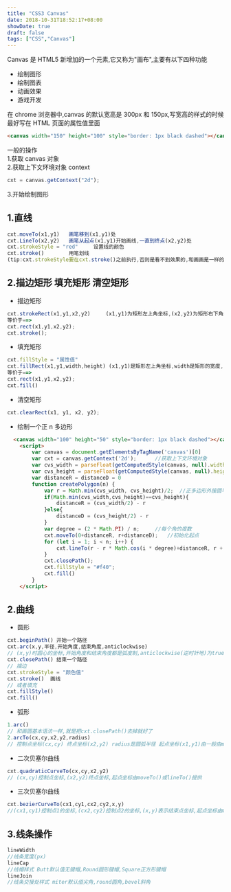 ```yaml
---
title: "CSS3 Canvas"
date: 2018-10-31T18:52:17+08:00
showDate: true
draft: false
tags: ["CSS","Canvas"]
---
```


Canvas 是 HTML5 新增加的一个元素,它又称为"画布",主要有以下四种功能

- 绘制图形
- 绘制图表
- 动画效果
- 游戏开发

在 chrome 浏览器中,canvas 的默认宽高是 300px 和 150px,写宽高的样式的时候最好写在 HTML 页面的属性值里面

```html
<canvas width="150" height="100" style="border: 1px black dashed"></canvas>
```

一般的操作
<br>1.获取 canvas 对象
<br>2.获取上下文环境对象 context

```js
cxt = canvas.getContext("2d");
```

3.开始绘制图形

## 1.直线

```js
cxt.moveTo(x1,y1)   画笔移到(x1,y1)处
cxt.LineTo(x2,y2)   画笔从起点(x1,y1)开始画线,一直到终点(x2,y2)处
cxt.strokeStyle = "red"     设置线的颜色
cxt.stroke()        用笔划线
(tip:cxt.strokeStyle要在cxt.stroke()之前执行,否则是看不到效果的,和画画是一样的,在动笔之前把要画的东西,颜色,样式确定好
```

## 2.描边矩形 填充矩形 清空矩形

* 描边矩形

```js
cxt.strokeRect(x1,y1,x2,y2)     (x1,y1)为矩形左上角坐标,(x2,y2)为矩形右下角坐标
等价于==>
cxt.rect(x1,y1,x2,y2);
cxt.stroke();
```

* 填充矩形

```js
cxt.fillStyle = "属性值"
cxt.fillRect(x1,y1,width,height) (x1,y1)是矩形左上角坐标,width是矩形的宽度,height是矩形的高度
等价于==>
cxt.rect(x1,y1,x2,y2);
cxt.fill()
```

* 清空矩形

```js
cxt.clearRect(x1, y1, x2, y2);
```

* 绘制一个正 n 多边形

```html
  <canvas width="100" height="50" style="border: 1px black dashed"></canvas>
    <script>
        var canvas = document.getElementsByTagName('canvas')[0]
        var cxt = canvas.getContext('2d');      //获取上下文环境对象
        var cvs_width = parseFloat(getComputedStyle(canvas, null).width);   //获取画布的宽
        var cvs_height = parseFloat(getComputedStyle(canvas, null).height); //获取画布的高
        var distanceR = distanceD = 0 
        function createPolygon(n) {
            var r = Math.min(cvs_width, cvs_height)/2;  //正多边形外接圆半径
            if(Math.min(cvs_width,cvs_height)==cvs_height){
                distanceR = (cvs_width/2) - r
            }else{
                distanceD = (cvs_height/2) - r
            }
            var degree = (2 * Math.PI) / n;     //每个角的度数
            cxt.moveTo(0+distanceR, r+distanceD);   //初始化起点
            for (let i = 1; i < n; i++) {
                cxt.lineTo(r - r * Math.cos(i * degree)+distanceR, r + r * Math.sin(i * degree)+distanceD);
            }
            cxt.closePath();
            cxt.fillStyle = "#f40";
            cxt.fill()
        }
    </script>
```
## 2.曲线
* 圆形

```js
cxt.beginPath() 开始一个路径
cxt.arc(x,y,半径,开始角度,结束角度,anticlockwise)
// (x,y)时圆心的坐标,开始角度和结束角度都是弧度制,anticlockwise(逆时针地)为true时,逆时针绘制图形,为false时,顺时针绘制图形
cxt.closePath() 结束一个路径
// 描边
cxt.strokeStyle = "颜色值" 
cxt.stroke()  画线
// 或者填充
cxt.fillStyle()
cxt.fill()
```
* 弧形

``` js
1.arc() 
// 和画圆基本语法一样,就是把cxt.closePath()去掉就好了
2.arcTo(cx,cy,x2,y2,radius)
// 控制点坐标(cx,cy) 终点坐标(x2,y2) radius是圆弧半径 起点坐标(x1,y1)由一般由moveTo()或lineTo()提供
``` 
* 二次贝塞尔曲线

```js
cxt.quadraticCurveTo(cx,cy,x2,y2)
// (cx,cy)控制点坐标,(x2,y2)终点坐标,起点坐标由moveTo()或lineTo()提供
```
* 三次贝塞尔曲线

```js
cxt.bezierCurveTo(cx1,cy1,cx2,cy2,x,y)
//(cx1,cy1)控制点1的坐标,(cx2,cy2)控制点2的坐标,(x,y)表示结束点坐标,起点坐标由moveTo()或lineTo()提供
```
## 3.线条操作
```js
lineWidth   
//线条宽度(px)
lineCap     
//线帽样式 Butt默认值无键帽,Round圆形键帽,Square正方形键帽
lineJoin    
//线条交接处样式 miter默认值尖角,round圆角,bevel斜角
```
